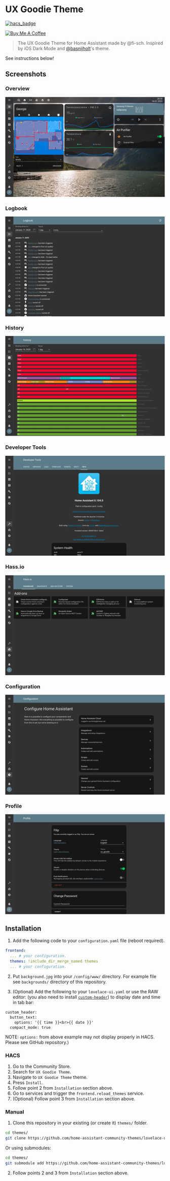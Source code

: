# UX Goodie Theme

[![hacs_badge](https://img.shields.io/badge/HACS-Default-orange.svg)](https://github.com/custom-components/hacs)

<a href="https://www.buymeacoffee.com/fisch" target="_blank"><img src="https://www.buymeacoffee.com/assets/img/guidelines/download-assets-sm-2.svg" alt="Buy Me A Coffee" style="height: auto !important;width: auto !important;" ></a>

> The UX Goodie Theme for Home Assistant made by @fi-sch. Inspired by iOS Dark Mode and [@basnijholt](https://github.com/basnijholt/lovelace-ios-dark-mode-theme)'s theme.

See instructions below!

## Screenshots

### Overview

![Theme - Overview](https://raw.githubusercontent.com/fi-sch/ux_goodie_theme/master/docs/theme-overview.jpg)

### Logbook

![Theme - Logbook](https://raw.githubusercontent.com/fi-sch/ux_goodie_theme/master/docs/theme-logbook.png)

### History

![Theme - History](https://raw.githubusercontent.com/fi-sch/ux_goodie_theme/master/docs/theme-history.png)

### Developer Tools

![Theme - Developer Tools](https://raw.githubusercontent.com/fi-sch/ux_goodie_theme/master/docs/theme-developer-tools.png)

### Hass.io

![Theme - Hass.io](https://raw.githubusercontent.com/fi-sch/ux_goodie_theme/master/docs/theme-hassio.png)

### Configuration

![Theme - Configuration](https://raw.githubusercontent.com/fi-sch/ux_goodie_theme/master/docs/theme-configuration.png)

### Profile

![Theme - Profile](https://raw.githubusercontent.com/fi-sch/ux_goodie_theme/master/docs/theme-profile.png)

## Installation

1. Add the following code to your `configuration.yaml` file (reboot required).
```yaml
frontend:
  ... # your configuration.
  themes: !include_dir_merge_named themes
  ... # your configuration.
```

2. Put `background.jpg` into your `/config/www/` directory. For example file see `backgrounds/` directory of this repository.

3. (Optional) Add the following to your `lovelace-ui.yaml` or use the RAW editor: (you also need to install [`custom-header`](https://github.com/maykar/custom-header)) to display date and time in tab bar:

```
custom_header:
  button_text:
    options: '{{ time }}<br>{{ date }}'
  compact_mode: true
```
NOTE: `options:` from above example may not display properly in HACS. Please see GitHub repository.)

### HACS

1. Go to the Community Store.
2. Search for `UX Goodie Theme`.
3. Navigate to `UX Goodie Theme` theme.
4. Press `Install`.
5. Follow point 2 from `Installation` section above.
6. Go to services and trigger the `frontend.reload_themes` service.
7. (Optional) Follow point 3 from `Installation` section above.

### Manual

1. Clone this repository in your existing (or create it) `themes/` folder.

```bash
cd themes/
git clone https://github.com/home-assistant-community-themes/lovelace-ux-goodie-theme.git
```

Or using submodules:

```bash
cd themes/
git submodule add https://github.com/home-assistant-community-themes/lovelace-ux-goodie-theme.git
```

2. Follow points 2 and 3 from `Installation` section above.

